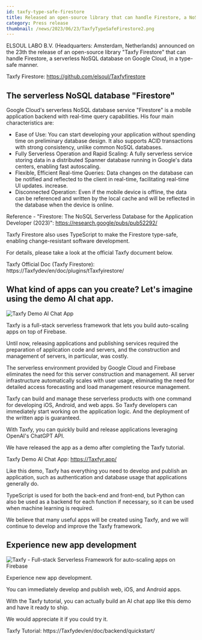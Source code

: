 ```yaml
---
id: taxfy-type-safe-firestore
title: Released an open-source library that can handle Firestore, a NoSQL database, in a type-safe manner
category: Press release
thumbnail: /news/2023/06/23/TaxfyTypeSafeFirestore2.png
---
```


ELSOUL LABO B.V. (Headquarters: Amsterdam, Netherlands) announced on the 23th the release of an open-source library "Taxfy Firestore" that can handle Firestore, a serverless NoSQL database on Google Cloud, in a type-safe manner.

Taxfy Firestore: https://github.com/elsoul/Taxfyfirestore

## The serverless NoSQL database "Firestore"

Google Cloud's serverless NoSQL database service "Firestore" is a mobile application backend with real-time query capabilities. His four main characteristics are:

- Ease of Use: You can start developing your application without spending time on preliminary database design. It also supports ACID transactions with strong consistency, unlike common NoSQL databases.
- Fully Serverless Operation and Rapid Scaling: A fully serverless service storing data in a distributed Spanner database running in Google's data centers, enabling fast autoscaling.
- Flexible, Efficient Real-time Queries: Data changes on the database can be notified and reflected to the client in real-time, facilitating real-time UI updates. increase.
- Disconnected Operation: Even if the mobile device is offline, the data can be referenced and written by the local cache and will be reflected in the database when the device is online.

Reference - "Firestore: The NoSQL Serverless Database for the Application Developer (2023)": https://research.google/pubs/pub52292/

Taxfy Firestore also uses TypeScript to make the Firestore type-safe, enabling change-resistant software development.

For details, please take a look at the official Taxfy document below.

Taxfy Official Doc (Taxfy Firestore): https://Taxfydev/en/doc/plugins/tTaxfyirestore/

## What kind of apps can you create? Let's imagine using the demo AI chat app.

![Taxfy Demo AI Chat App](/news/2023/06/19/TaxfyerAppSample16-9.png)

Taxfy is a full-stack serverless framework that lets you build auto-scaling apps on top of Firebase.

Until now, releasing applications and publishing services required the preparation of application code and servers, and the construction and management of servers, in particular, was costly.

The serverless environment provided by Google Cloud and Firebase eliminates the need for this server construction and management. All server infrastructure automatically scales with user usage, eliminating the need for detailed access forecasting and load management resource management.

Taxfy can build and manage these serverless products with one command for developing iOS, Android, and web apps. So Taxfy developers can immediately start working on the application logic. And the deployment of the written app is guaranteed.

With Taxfy, you can quickly build and release applications leveraging OpenAI's ChatGPT API.

We have released the app as a demo after completing the Taxfy tutorial.

Taxfy Demo AI Chat App: https://Taxfyr.app/

Like this demo, Taxfy has everything you need to develop and publish an application, such as authentication and database usage that applications generally do.

TypeScript is used for both the back-end and front-end, but Python can also be used as a backend for each function if necessary, so it can be used when machine learning is required.

We believe that many useful apps will be created using Taxfy, and we will continue to develop and improve the Taxfy framework.

## Experience new app development

![Taxfy - Full-stack Serverless Framework for auto-scaling apps on Firebase](/news/2023/06/13/EffortlessServerlessTaxfy.png)

Experience new app development.

You can immediately develop and publish web, iOS, and Android apps.

With the Taxfy tutorial, you can actually build an AI chat app like this demo and have it ready to ship.

We would appreciate it if you could try it.

Taxfy Tutorial: https://Taxfydev/en/doc/backend/quickstart/
